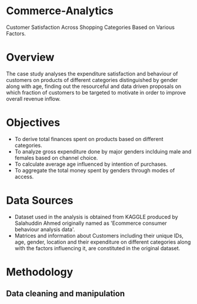 # Commerce-Analytics
Customer Satisfaction Across Shopping Categories Based on Various Factors.
# Overview
The case study analyses the expenditure satisfaction and behaviour of customers on products of different categories distinguished by gender along with age, finding out the resourceful and data driven proposals on which fraction of customers to be targeted to motivate in order to improve overall revenue inflow.
# Objectives
* To derive total finances spent on products based on different categories.
* To analyze gross expenditure done by major genders inclduing male and females based on channel choice.
* To calculate average age influenced by intention of purchases.
* To aggregate the total money spent by genders through modes of access.
# Data Sources
* Dataset used in the analysis is obtained from KAGGLE produced by Salahuddin Ahmed originally named as 'Ecommerce consumer behaviour analysis data'.
* Matrices and information about Customers including their unique IDs, age, gender, location and their expenditure on different categories along with the factors influencing it, are constituted in the original dataset.
# Methodology
## Data cleaning and manipulation

